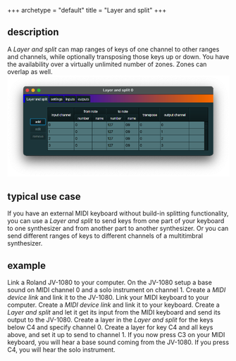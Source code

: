 +++
archetype = "default"
title = "Layer and split"
+++

## description
A *Layer and split* can map ranges of keys of one channel to other ranges and channels,
while optionally transposing those keys up or down. You have the availability over a virtually
unlimited number of zones. Zones can overlap as well.
![Layer and split](layer_and_split.png)

## typical use case
If you have an external MIDI keyboard without build-in splitting functionality, you can use a
*Layer and split* to send keys from one part of your keyboard to one synthesizer and
from another part to another synthesizer. Or you can send different ranges of keys to different
channels of a multitimbral synthesizer.

## example
Link a Roland JV-1080 to your computer. On the JV-1080 setup a base sound on MIDI channel 0 and a
solo instrument on channel 1. Create a *MIDI device link* and link it to the JV-1080. Link your MIDI
keyboard to your computer. Create a *MIDI device link* and link it to your keyboard. Create a
*Layer and split* and let it get its input from the MIDI keyboard and send its output to
the JV-1080. Create a layer in the *Layer and split* for the keys below C4 and specify
channel 0. Create a layer for key C4 and all keys above, and set it up to send to channel 1. If you
now press C3 on your MIDI keyboard, you will hear a base sound coming from the JV-1080. If you press
C4, you will hear the solo instrument.
